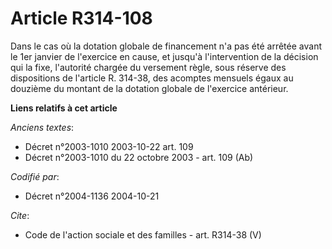 # Article R314-108

Dans le cas où la dotation globale de financement n'a pas été arrêtée avant le 1er janvier de l'exercice en cause, et jusqu'à
l'intervention de la décision qui la fixe, l'autorité chargée du versement règle, sous réserve des dispositions de l'article
R. 314-38, des acomptes mensuels égaux au douzième du montant de la dotation globale de l'exercice antérieur.

**Liens relatifs à cet article**

_Anciens textes_:

  - Décret n°2003-1010 2003-10-22 art. 109
  - Décret n°2003-1010 du 22 octobre 2003 - art. 109 (Ab)

_Codifié par_:

  - Décret n°2004-1136 2004-10-21

_Cite_:

  - Code de l'action sociale et des familles - art. R314-38 (V)
